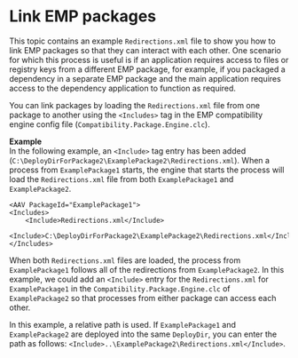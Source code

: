 # Link EMP packages<a name="emp-linking"></a>

This topic contains an example `Redirections.xml` file to show you how to link EMP packages so that they can interact with each other\. One scenario for which this process is useful is if an application requires access to files or registry keys from a different EMP package, for example, if you packaged a dependency in a separate EMP package and the main application requires access to the dependency application to function as required\.

You can link packages by loading the `Redirections.xml` file from one package to another using the `<Includes>` tag in the EMP compatibility engine config file \(`Compatibility.Package.Engine.clc`\)\.

**Example**  
In the following example, an `<Include>` tag entry has been added \(`C:\DeployDirForPackage2\ExamplePackage2\Redirections.xml`\)\. When a process from `ExamplePackage1` starts, the engine that starts the process will load the `Redirections.xml` file from both `ExamplePackage1` and `ExamplePackage2`\.

```
<AAV PackageId="ExamplePackage1">
<Includes>
    <Include>Redirections.xml</Include>
    <Include>C:\DeployDirForPackage2\ExamplePackage2\Redirections.xml</Include>
</Includes>
```

When both `Redirections.xml` files are loaded, the process from `ExamplePackage1` follows all of the redirections from `ExamplePackage2`\. In this example, we could add an `<Include>` entry for the `Redirections.xml` for `ExamplePackage1` in the `Compatibility.Package.Engine.clc` of `ExamplePackage2` so that processes from either package can access each other\.

In this example, a relative path is used\. If `ExamplePackage1` and `ExamplePackage2` are deployed into the same `DeployDir`, you can enter the path as follows: `<Include>..\ExamplePackage2\Redirections.xml</Include>`\.
